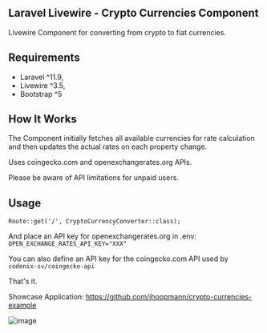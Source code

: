 ## Laravel Livewire - Crypto Currencies Component

Livewire Component for converting from crypto to fiat currencies.

## Requirements

- Laravel ^11.9,
- Livewire ^3.5,
- Bootstrap ^5

## How It Works

The Component initially fetches all available currencies for rate calculation and then updates the actual rates on
each property change. 

Uses coingecko.com and openexchangerates.org APIs.

Please be aware of API limitations for unpaid users.

## Usage

```Route::get('/', CryptoCurrencyConverter::class);```

And place an API key for openexchangerates.org in .env: \
```OPEN_EXCHANGE_RATES_API_KEY="XXX"```

You can also define an API key for the coingecko.com API used by \
```codenix-sv/coingecko-api```

That's it.



Showcase Application: https://github.com/jhoopmann/crypto-currencies-example

![image](https://github.com/user-attachments/assets/a7f00e98-9855-421f-ab48-c7beca6e8da7)
